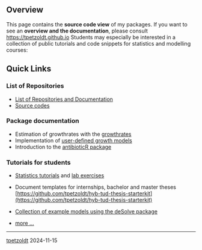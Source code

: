 ## Overview

<!--
**tpetzoldt/tpetzoldt** is a ✨ _special_ ✨ repository because its `README.md` (this file) appears on your GitHub profile.
-->

This page contains the **source code view** of my packages. If you want to see an **overview and the documentation**, please consult https://tpetzoldt.github.io 
Students may especially be interested in a collection of public tutorials and code snippets for statistics and modelling courses:

## Quick Links

### List of Repositories

* [List of Repositories and Documentation](https://tpetzoldt.github.io)
* [Source codes](https://github.com/tpetzoldt?tab=repositories)

### Package documentation

* Estimation of growthrates with the [growthrates](https://tpetzoldt.github.io/growthrates/doc/Introduction.html)
* Implementation of [user-defined growth models](https://tpetzoldt.github.io/growthrates/doc/User_models.html)
* Introduction to the [antibioticR package](https://tpetzoldt.github.io/antibioticR/articles/Introduction.html)

### Tutorials for students

* [Statistics tutorials](https://tpetzoldt.github.io/elements/) and [lab exercises](https://tpetzoldt.github.io/element-labs/)
* Document templates for internships, bachelor and master theses [https://github.com/tpetzoldt/hyb-tud-thesis-starterkit](https://github.com/tpetzoldt/hyb-tud-thesis-starterkit)


* [Collection of example models using the deSolve package](https://github.com/tpetzoldt/dynamic-R-models)
* [more ...](https://tpetzoldt.github.io)

---
[tpetzoldt](https://github.com/tpetzoldt) 2024-11-15
